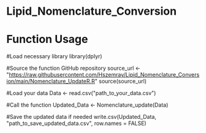 # Lipid_Nomenclature_Conversion

# Function Usage 
#Load necessary library
library(dplyr)

#Source the function GitHub repository
source_url <- "https://raw.githubusercontent.com/Hszemray/Lipid_Nomenclature_Conversion/main/Nomenclature_UpdateR.R"
source(source_url)

#Load your data
Data <- read.csv("path_to_your_data.csv")

#Call the function
Updated_Data <- Nomenclature_update(Data)

#Save the updated data if needed
write.csv(Updated_Data, "path_to_save_updated_data.csv", row.names = FALSE)

